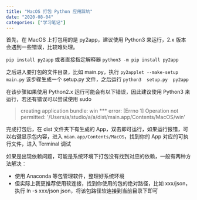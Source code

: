 ```yaml
---
title: "MacOS 打包 Python 应用踩坑"
date: "2020-08-04"
categories: ["学习笔记"]
---
```


首先，在 MacOS 上打包用的是 py2app，建议使用 Python3 来运行，2.x 版本会遇到一些错误，比较难处理。

`pip install py2app` 
或者直接指定解释器
`python3 -m pip install py2app`

之后进入要打包的文件目录，比如 main.py，执行
`py2applet --make-setup main.py`
该步骤生成一个 setup.py 文件，之后运行
`python3  setup.py  py2app`

在该步骤如果使用 Python2.x 运行可能会有以下错误，因此建议使用 Python3 来运行，若还有错误可以尝试使用 sudo
> creating application bundle: win *** error: [Errno 1] Operation not permitted:   '/Users/a/studio/a/a/dist/main.app/Contents/MacOS/win'

完成打包后，在 dist 文件夹下有生成的 App，双击即可运行，如果运行报错，可以右键显示包内容，进入 `mian.app/Contents/MacOS`，找到你的 App 对应的可执行文件，进入 Terminal 调试

如果是出现依赖问题，可能是系统环境下打包没有找到对应的依赖，一般有两种方法解决：

- 使用 Anaconda 等包管理软件，整理好系统环境
- 但实际上我更推荐使用软连接，找到你使用的包的绝对路径，比如 xxx/json，执行 ln -s xxx/json json，将该包路径软连接到当前目录下即可 


